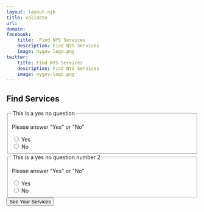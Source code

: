 ```yaml
---
layout: layout.njk
title: validate
url: 
domain: 
facebook:
    title:  Find NYS Services
    description: Find NYS Services
    image: nygov-logo.png
twitter:
    title: Find NYS Services
    description: Find NYS Services
    image: nygov-logo.png
---
```

<section  class="flex flex-col items-center m-auto mt-8 pb-8">
    <h1 class="nysds-text-36 font-extrabold mb-4 w-full text-center">Find Services</h1>
    <div class="my-4 w-full md:w-2/3" >
    <form 
        x-data="{ q1: '', q2: '', q3: '', q4: ''}" 
        @submit.prevent>
        <fieldset><!-- start a question -->
            <legend>This is a yes no question</legend>
            <p class="text-red-600 border-red-800" 
                :hidden="true" 
                id="q1error" 
                x-ref="q1error"
                x-cloak>Please answer "Yes" or "No"</p>
            <div 
                class="flex flex-row items-center border border-admin-second my-2 pl-4 rounded-xl" 
                @click="$refs.q1no.classList.remove('bg-admin-third');$el.classList.add('bg-admin-third');$refs.q1error.hidden = true" 
                x-ref="q1yes" >
                <input 
                    type="radio" 
                    value="yes" 
                    x-model.lazy="q1" 
                    id="q1-yes"  
                    required 
                    oninvalid="q1error.hidden = false;resultsarea.hidden = true" />
                <label 
                    for="q1-yes" 
                    class="w-full p-4">Yes</label>
            </div>
            <div 
                class="flex flex-row items-center border border-admin-second my-2 pl-4 rounded-xl" 
                @click="$refs.q1yes.classList.remove('bg-admin-third');$el.classList.add('bg-admin-third');$refs.q1error.hidden = true" 
                x-ref="q1no">
                <input 
                    type="radio" 
                    value="no" 
                    x-model.lazy="q1" 
                    id="q1-no" 
                    required /> 
                <label 
                    for="q1-no" 
                    class="w-full p-4">No</label>
            </div>
        </fieldset><!-- END a question -->
        <fieldset><!-- start a question -->
            <legend>This is a yes no question number 2</legend>
            <p class="text-red-600 border-red-800" 
                :hidden="true" 
                id="q2error" 
                x-ref="q2error" 
                x-cloak>Please answer "Yes" or "No"</p>
            <div 
                class="flex flex-row items-center border border-admin-second my-2 pl-4 rounded-xl" 
                @click="$refs.q2no.classList.remove('bg-admin-third');$el.classList.add('bg-admin-third');$refs.q2error.hidden = true" 
                x-ref="q2yes" >
                <input 
                    type="radio" 
                    value="yes" 
                    x-model.lazy="q2" 
                    id="q2-yes"  
                    required 
                    oninvalid="q2error.hidden = false; resultsarea.hidden = true"/> 
                <label 
                    for="q2-yes" 
                    class="w-full p-4">Yes</label>
            </div>
            <div 
                class="flex flex-row items-center border border-admin-second my-2 pl-4 rounded-xl" 
                @click="$refs.q2yes.classList.remove('bg-admin-third');$el.classList.add('bg-admin-third');$refs.q2error.hidden = true" 
                x-ref="q2no">
                <input 
                    type="radio" 
                    value="no" 
                    x-model.lazy="q2" 
                    id="q2-no" 
                    required /> 
                <label 
                    for="q2-no" 
                    class="w-full p-4">No</label>
            </div>
        </fieldset><!-- END a question -->
        <div class="w-full flex justify-center">
        <button @click="resultsarea.hidden = false" class="p-4 m-4 bg-admin-first text-white rounded-xl font-bold hover:bg-black" id="seeServices"> See Your Services </button>
        </div>
        <div id="resultsarea" hidden>
        <template x-if="q1 == 'yes'">
            <article class="flex bg-gray-300 rounded-xl border-gray-600 border p-4">
                <div class="w-2/3">
                <h3 class="font-bold text-2xl">Service for Q1</h3>
                <p> A brief description of this awesome service for you. </p>
                </div>
                <div class="w-1/3 flex justify-center">
                <a href="google.com" class="p-4 bg-admin-first text-white font-bold rounded-xl"> A link to the service </a>
                </div>
            </article>
        </template>
        <template x-if="q2 == 'yes'">
            <article class="flex bg-gray-300 rounded-xl border-gray-600 border p-4">
                <div class="w-2/3">
                <h3 class="font-bold text-2xl">Service for Q2</h3>
                <p> A brief description of this awesome service for you. </p>
                </div>
                <div class="w-1/3 flex justify-center">
                <a href="google.com" class="p-4 bg-admin-first text-white font-bold rounded-xl"> A link to the service </a>
                </div>
            </article>
        </template>
        </div>
    </form>
    </div>
</section>